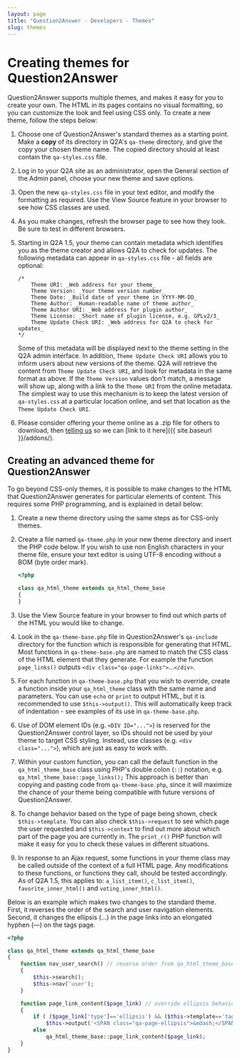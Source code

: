 ```yaml
---
layout: page
title: "Question2Answer - Developers - Themes"
slug: themes
---
```


# Creating themes for Question2Answer

Question2Answer supports multiple themes, and makes it easy for you to create your own. The HTML in its pages contains no visual formatting, so you can customize the look and feel using CSS only. To create a new theme, follow the steps below:

1. Choose one of Question2Answer's standard themes as a starting point. Make a **copy** of its directory in Q2A's `qa-theme` directory, and give the copy your chosen theme name. The copied directory should at least contain the `qa-styles.css` file.

2. Log in to your Q2A site as an administrator, open the General section of the Admin panel, choose your new theme and save options.

3. Open the new `qa-styles.css` file in your text editor, and modify the formatting as required. Use the View Source feature in your browser to see how CSS classes are used.

4. As you make changes, refresh the browser page to see how they look. Be sure to test in different browsers.

5. Starting in Q2A 1.5, your theme can contain metadata which identifies you as the theme creator and allows Q2A to check for updates. The following metadata can appear in `qa-styles.css` file - all fields are optional:

    ```php?start_inline=1
    /*
        Theme URI: _Web address for your theme_
        Theme Version: _Your theme version number_
        Theme Date: _Build date of your theme in YYYY-MM-DD_
        Theme Author: _Human-readable name of theme author_
        Theme Author URI: _Web address for plugin author_
        Theme License: _Short name of plugin license, e.g. GPLv2/3_
        Theme Update Check URI: _Web address for Q2A to check for updates_
    */
    ```

    Some of this metadata will be displayed next to the theme setting in the Q2A admin interface. In addition, `Theme Update Check URI` allows you to inform users about new versions of the theme. Q2A will retrieve the content from `Theme Update Check URI`, and look for metadata in the same format as above. If the `Theme Version` values don't match, a message will show up, along with a link to the `Theme URI` from the online metadata. The simplest way to use this mechanism is to keep the latest version of `qa-styles.css` at a particular location online, and set that location as the `Theme Update Check URI`.

6. Please consider offering your theme online as a .zip file for others to download, then [telling us](http://www.question2answer.org/feedback.php) so we can [link to it here]({{ site.baseurl }}/addons/).


## Creating an advanced theme for Question2Answer

To go beyond CSS-only themes, it is possible to make changes to the HTML that Question2Answer generates for particular elements of content. This requires some PHP programming, and is explained in detail below:

1. Create a new theme directory using the same steps as for CSS-only themes.

2. Create a file named `qa-theme.php` in your new theme directory and insert the PHP code below. If you wish to use non English characters in your theme file, ensure your text editor is using UTF-8 encoding without a BOM (byte order mark).

    ```php
    <?php

    class qa_html_theme extends qa_html_theme_base
    {
    }
    ```

3. Use the View Source feature in your browser to find out which parts of the HTML you would like to change.

4. Look in the `qa-theme-base.php` file in Question2Answer's `qa-include` directory for the function which is responsible for generating that HTML. Most functions in `qa-theme-base.php` are named to match the CSS class of the HTML element that they generate. For example the function `page_links()` outputs `<div class="qa-page-links">`...`</div>`.

5. For each function in `qa-theme-base.php` that you wish to override, create a function inside your `qa_html_theme` class with the same name and parameters. You can use `echo` or `print` to output HTML, but it is recommended to use `$this->output()`. This will automatically keep track of indentation - see examples of its use in `qa-theme-base.php`.

6. Use of DOM element IDs (e.g. `<DIV ID="...">`) is reserved for the Question2Answer control layer, so IDs should not be used by your theme to target CSS styling. Instead, use classes (e.g. `<div class="...">`), which are just as easy to work with.

7. Within your custom function, you can call the default function in the `qa_html_theme_base` class using PHP's double colon (`::`) notation, e.g. `qa_html_theme_base::page_links();` This approach is better than copying and pasting code from `qa-theme-base.php`, since it will maximize the chance of your theme being compatible with future versions of Question2Answer.

8. To change behavior based on the type of page being shown, check `$this->template`. You can also check `$this->request` to see which page the user requested and `$this->context` to find out more about which part of the page you are currently in. The `print_r()` PHP function will make it easy for you to check these values in different situations.

9. In response to an Ajax request, some functions in your theme class may be called outside of the context of a full HTML page. Any modifications to these functions, or functions they call, should be tested accordingly. As of Q2A 1.5, this applies to: `a_list_item()`, `c_list_item()`, `favorite_inner_html()` and `voting_inner_html()`.

Below is an example which makes two changes to the standard theme. First, it reverses the order of the search and user navigation elements. Second, it changes the ellipsis (...) in the page links into an elongated hyphen (—) on the tags page.

```php
<?php

class qa_html_theme extends qa_html_theme_base
{
    function nav_user_search() // reverse order from qa_html_theme_base
    {
        $this->search();
        $this->nav('user');
    }

    function page_link_content($page_link) // override ellipsis behavior on tags page only
    {
        if ( ($page_link['type']=='ellipsis') && ($this->template=='tags') )
            $this->output('<SPAN class="qa-page-ellipsis">&mdash;</SPAN>');
        else
            qa_html_theme_base::page_link_content($page_link);
    }
}
```
